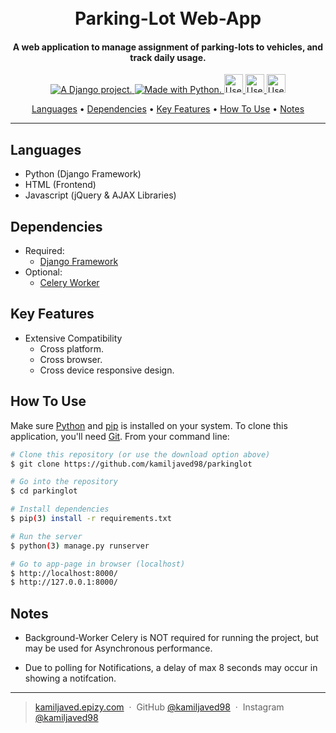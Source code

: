
<h1 align="center">
  <br>
  Parking-Lot Web-App
  <br>
</h1>

<h4 align="center">A web application to manage assignment of parking-lots to vehicles, and track daily usage.</h4>

<p align="center">
	<a href="http://www.djangoproject.com/">
		<img src="https://www.djangoproject.com/m/img/badges/djangoproject120x25.gif" border="0" alt="A Django project." title="A Django project."/>
	</a>
  <a href="https://www.python.org/">
		<img src="http://ForTheBadge.com/images/badges/made-with-python.svg" alt=" Made with Python.">
  </a>
  <a href="https://www.w3.org/standards/webdesign/htmlcss">
		<img src="http://ForTheBadge.com/images/badges/uses-html.svg" height="30px" alt="Uses HTML.">
  </a>
  <a href="https://www.w3.org/standards/webdesign/htmlcss">
		<img src="http://ForTheBadge.com/images/badges/uses-css.svg" height="30px" alt="Uses CSS.">
  </a>
  <a href="https://developer.mozilla.org/en-US/docs/Web/JavaScript">
		<img src="http://ForTheBadge.com/images/badges/uses-js.svg" height="30px" alt="Uses JavaScript.">
  </a>
</p>

<p align="center">
  <a href="#languages">Languages</a> •
  <a href="#dependencies">Dependencies</a> •
  <a href="#key-features">Key Features</a> •
  <a href="#how-to-use">How To Use</a> •
  <a href="#notes">Notes</a>
</p>

<hr>

## Languages

* Python (Django Framework)
* HTML (Frontend)
* Javascript (jQuery & AJAX Libraries)

## Dependencies

* Required:
  - [Django Framework](https://www.djangoproject.com/)
* Optional:
  - [Celery Worker](http://www.celeryproject.org/)

## Key Features

* Extensive Compatibility
  - Cross platform.
  - Cross browser.
  - Cross device responsive design.

## How To Use

Make sure [Python](https://www.python.org/) and [pip](https://pip.pypa.io/en/stable/installing/) is installed on your system. 
To clone this application, you'll need [Git](https://git-scm.com). From your command line:

```bash
# Clone this repository (or use the download option above)
$ git clone https://github.com/kamiljaved98/parkinglot

# Go into the repository
$ cd parkinglot

# Install dependencies
$ pip(3) install -r requirements.txt

# Run the server
$ python(3) manage.py runserver

# Go to app-page in browser (localhost)
$ http://localhost:8000/
$ http://127.0.0.1:8000/
```

## Notes

* Background-Worker Celery is NOT required for running the project, but may be used for Asynchronous performance.

* Due to polling for Notifications, a delay of max 8 seconds may occur in showing a notifcation.

---

> [kamiljaved.epizy.com](http://kamiljaved.epizy.com/) &nbsp;&middot;&nbsp;
> GitHub [@kamiljaved98](https://github.com/kamiljaved98) &nbsp;&middot;&nbsp;
> Instagram [@kamiljaved98](https://instagram.com/kamiljaved98)
